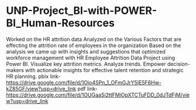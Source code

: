 # UNP-Project_BI-with-POWER-BI_Human-Resources
Worked on the HR attrition data 
Analyzed on the Various Factors that are effecting the attrition rate of employees in the organization
Based on  the analysis we came up with insights and suggestions that optimized workforce management with HR Employee Attrition Data Project using Power BI.
 Visualize key attrition metrics.
 Analyze trends. 
Empower decision-makers with actionable insights for effective talent retention and strategic HR planning.
pbix link-https://drive.google.com/file/d/1Ojo4SPn_1_OFmGJrY5IE5F6Hw-kZ85GF/view?usp=drive_link
pdf link-https://drive.google.com/file/d/1OUGaaSj2ttFMiOpXTCTuFDD_0dJTdFjM/view?usp=drive_link
